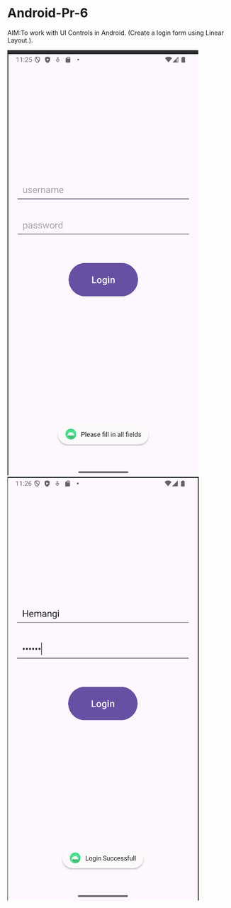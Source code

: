# Android-Pr-6

AIM:To work with UI Controls in Android. (Create a login form using Linear Layout.).

![](./ss1.png) 
![](./ss2.png)
